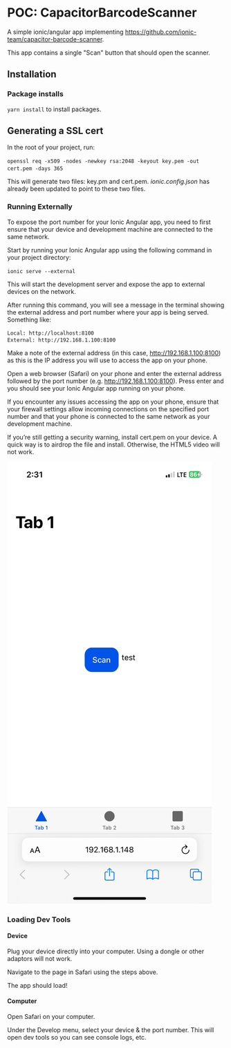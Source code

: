# POC: CapacitorBarcodeScanner

A simple ionic/angular app implementing https://github.com/ionic-team/capacitor-barcode-scanner.

This app contains a single "Scan" button that should open the scanner.

## Installation

### Package installs

`yarn install` to install packages.

## Generating a SSL cert

In the root of your project, run:

`openssl req -x509 -nodes -newkey rsa:2048 -keyout key.pem -out cert.pem -days 365`

This will generate two files: key.pm and cert.pem. _ionic.config.json_ has already been updated to point to these two files.

### Running Externally

To expose the port number for your Ionic Angular app, you need to first ensure that your device and development machine are connected to the same network.

Start by running your Ionic Angular app using the following command in your project directory:

`ionic serve --external`

This will start the development server and expose the app to external devices on the network.

After running this command, you will see a message in the terminal showing the external address and port number where your app is being served. Something like:

```
Local: http://localhost:8100
External: http://192.168.1.100:8100
```

Make a note of the external address (in this case, http://192.168.1.100:8100) as this is the IP address you will use to access the app on your phone.

Open a web browser (Safari) on your phone and enter the external address followed by the port number (e.g. http://192.168.1.100:8100). Press enter and you should see your Ionic Angular app running on your phone.

If you encounter any issues accessing the app on your phone, ensure that your firewall settings allow incoming connections on the specified port number and that your phone is connected to the same network as your development machine.

If you’re still getting a security warning, install cert.pem on your device. A quick way is to airdrop the file and install. Otherwise, the HTML5 video will not work.

![alt text](image.png)

### Loading Dev Tools

#### Device

Plug your device directly into your computer. Using a dongle or other adaptors will not work.

Navigate to the page in Safari using the steps above.

The app should load!

#### Computer

Open Safari on your computer.

Under the Develop menu, select your device & the port number. This will open dev tools so you can see console logs, etc.
